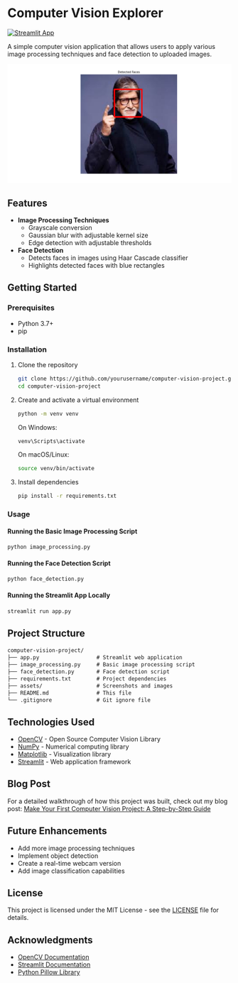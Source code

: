 # Computer Vision Explorer

[![Streamlit App](https://static.streamlit.io/badges/streamlit_badge_black_white.svg)](https://share.streamlit.io/yourusername/computer-vision-project/main/app.py)

A simple computer vision application that allows users to apply various image processing techniques and face detection to uploaded images.

![App Screenshot](result.png)

## Features

- **Image Processing Techniques**
  - Grayscale conversion
  - Gaussian blur with adjustable kernel size
  - Edge detection with adjustable thresholds
- **Face Detection**
  - Detects faces in images using Haar Cascade classifier
  - Highlights detected faces with blue rectangles



## Getting Started

### Prerequisites

- Python 3.7+
- pip

### Installation

1. Clone the repository
   ```bash
   git clone https://github.com/yourusername/computer-vision-project.git
   cd computer-vision-project
   ```

2. Create and activate a virtual environment
   ```bash
   python -m venv venv
   ```
   
   On Windows:
   ```bash
   venv\Scripts\activate
   ```
   
   On macOS/Linux:
   ```bash
   source venv/bin/activate
   ```

3. Install dependencies
   ```bash
   pip install -r requirements.txt
   ```

### Usage

#### Running the Basic Image Processing Script

```bash
python image_processing.py
```

#### Running the Face Detection Script

```bash
python face_detection.py
```

#### Running the Streamlit App Locally

```bash
streamlit run app.py
```

## Project Structure

```
computer-vision-project/
├── app.py                  # Streamlit web application
├── image_processing.py     # Basic image processing script
├── face_detection.py       # Face detection script
├── requirements.txt        # Project dependencies
├── assets/                 # Screenshots and images
├── README.md               # This file
└── .gitignore              # Git ignore file
```

## Technologies Used

- [OpenCV](https://opencv.org/) - Open Source Computer Vision Library
- [NumPy](https://numpy.org/) - Numerical computing library
- [Matplotlib](https://matplotlib.org/) - Visualization library
- [Streamlit](https://streamlit.io/) - Web application framework

## Blog Post

For a detailed walkthrough of how this project was built, check out my blog post: [Make Your First Computer Vision Project: A Step-by-Step Guide](https://abmukherjee.hashnode.dev/make-your-first-computer-vision-project-a-step-by-step-guide)

## Future Enhancements

- Add more image processing techniques
- Implement object detection
- Create a real-time webcam version
- Add image classification capabilities

## License

This project is licensed under the MIT License - see the [LICENSE](LICENSE) file for details.

## Acknowledgments

- [OpenCV Documentation](https://docs.opencv.org/)
- [Streamlit Documentation](https://docs.streamlit.io/)
- [Python Pillow Library](https://python-pillow.org/)
